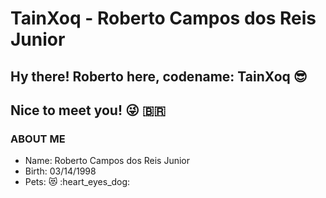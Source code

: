 # TainXoq - Roberto Campos dos Reis Junior
## Hy there! Roberto here, codename: TainXoq :sunglasses:
## Nice to meet you! :stuck_out_tongue_winking_eye: :brazil: 

### ABOUT ME
  * Name:   Roberto Campos dos Reis Junior
  * Birth:  03/14/1998
  * Pets:   :heart_eyes_cat: :heart_eyes_dog:
  

